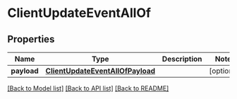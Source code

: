 # ClientUpdateEventAllOf

## Properties
Name | Type | Description | Notes
------------ | ------------- | ------------- | -------------
**payload** | [**ClientUpdateEventAllOfPayload**](ClientUpdateEventAllOfPayload.md) |  | [optional] 

[[Back to Model list]](../README.md#documentation-for-models) [[Back to API list]](../README.md#documentation-for-api-endpoints) [[Back to README]](../README.md)


